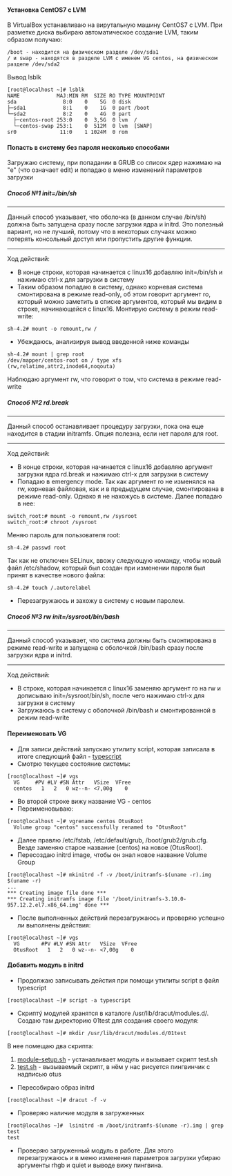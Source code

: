 #### Установка CentOS7 с LVM
В VirtualBox устанавливаю на вирутальную машину CentOS7 с LVM. При разметке диска выбираю автоматическое создание LVM, таким образом получаю:
```console
/boot - находится на физическом разделе /dev/sda1
/ и swap - находятся в разделе LVM с именем VG centos, на физическом разделе /dev/sda2 
```
Вывод lsblk
```console
[root@localhost ~]# lsblk
NAME            MAJ:MIN RM  SIZE RO TYPE MOUNTPOINT
sda               8:0    0    5G  0 disk 
├─sda1            8:1    0    1G  0 part /boot
└─sda2            8:2    0    4G  0 part 
  ├─centos-root 253:0    0  3,5G  0 lvm  /
  └─centos-swap 253:1    0  512M  0 lvm  [SWAP]
sr0              11:0    1 1024M  0 rom
```
#### Попасть в систему без пароля несколько способами
Загружаю систему, при попадании в GRUB со список ядер нажимаю на "e" (что означает edit) и попадаю в меню изменений параметров загрузки
##### Способ №1 init=/bin/sh
***
Данный способ указывает, что оболочка (в данном случае /bin/sh) должна быть запущена сразу после загрузки ядра и initrd. Это полезный вариант, но не лучший, потому что в некоторых случаях можно потерять консольный доступ или пропустить другие функции.
***
Ход действий:
* В конце строки, которая начинается с linux16 добавляю init=/bin/sh и нажимаю сtrl-x для
загрузки в систему
* Таким образом попадаю в систему, однако корневая система смонтирована в режиме read-only, об этом говорит аргумент ro, который можно заметить в списке аргументов, который мы видим в строке, начинающейся с linux16. Монтирую систему в режим read-write:
```console
sh-4.2# mount -o remount,rw /
```
* Убеждаюсь, анализируя вывод введенной ниже команды
```console
sh-4.2# mount | grep root
/dev/mapper/centos-root on / type xfs (rw,relatime,attr2,inode64,noqouta)
```
Наблюдаю аргумент rw, что говорит о том, что система в режиме read-write

##### Способ №2 rd.break
***
Данный способ останавливает процедуру загрузки, пока она еще находится в стадии initramfs. Опция полезна, если нет пароля для root.
***
Ход действий:
* В конце строки, которая начинается с linux16 добавляю аргумент загрузки ядра rd.break и нажимаю сtrl-x для
загрузки в систему
* Попадаю в emergency mode. Так как аргумент ro не изменялся на rw, корневая файловая, как и в предыдущем случае, смонтирована в режиме read-only. Однако я не нахожусь в системе. Далее попадаю в нее:
```console
switch_root:# mount -o remount,rw /sysroot
switch_root:# chroot /sysroot
```
Меняю пароль для пользователя root:
```console
sh-4.2# passwd root
```
Так как не отключен SELinux, ввожу следующую команду, чтобы новый файл /etc/shadow, который был создан при изменении пароля был принят в качестве нового файла:
```console
sh-4.2# touch /.autorelabel
```
* Перезагружаюсь и захожу в систему с новым паролем. 
##### Способ №3 rw init=/sysroot/bin/bash
***
Данный способ указывает, что система должны быть смонтирована в режиме read-write и запущена с оболочкой /bin/bash сразу после загрузки ядра и initrd.
***
Ход действий:
* В строке, которая начинается с linux16 заменяю аргумент ro на rw и дописываю init=/sysroot/bin/sh, после чего нажимаю сtrl-x
для загрузки в систему
* Загружаюсь в систему с оболочкой /bin/bash и смонтированной в режим read-write

#### Переименовать VG
* Для записи действий запускаю утилиту script, которая записала в итоге следующий файл - [typescript](https://github.com/xeniaweber/otus/blob/master/hw6/typescript)
* Смотрю текущее состояние системы:
```console
[root@localhost ~]# vgs
  VG     #PV #LV #SN Attr   VSize  VFree
  centos   1   2   0 wz--n- <7,00g    0
```
* Во второй строке вижу название VG - centos
* Переименовываю:
```console
[root@localhost ~]# vgrename centos OtusRoot
  Volume group "centos" successfully renamed to "OtusRoot"
```
* Далее правлю /etc/fstab, /etc/default/grub, /boot/grub2/grub.cfg. Везде заменяю старое название (centos) на новое (OtusRoot). 
* Пересоздаю  initrd image, чтобы он знал новое название Volume Group
```console
[root@localhost ~]# mkinitrd -f -v /boot/initramfs-$(uname -r).img $(uname -r)
...
*** Creating image file done ***
*** Creating initramfs image file '/boot/initramfs-3.10.0-957.12.2.el7.x86_64.img' done ***
```
* После выполненных действий перезагружаюсь и проверяю успешно ли выполнены действия:
```console
[root@localhost ~]# vgs
  VG       #PV #LV #SN Attr   VSize  VFree
  OtusRoot   1   2   0 wz--n- <7,00g    0 
 ```
#### Добавить модуль в initrd
* Продолжаю записывать дейстия при помощи утилиты script в файл typescript
```console
[root@localhost ~]# script -a typescript
```
* Скриптý модулей хранятся в каталоге /usr/lib/dracut/modules.d/. Создаю там директорию 01test для создания своего модуля:
```console
[root@localhost ~]# mkdir /usr/lib/dracut/modules.d/01test
```
В нее помещаю два скрипта:
1. [module-setup.sh](https://github.com/xeniaweber/otus/blob/master/hw6/module_setup.sh) - устанавливает модуль и вызывает скрипт test.sh
2. [test.sh](https://github.com/xeniaweber/otus/blob/master/hw6/test.sh) - вызываемый скрипт, в нём у нас рисуется пингвинчик с надписью otus
* Пересобираю образ initrd
```console
[root@localhost ~]# dracut -f -v
```
* Проверяю наличие модуля в загруженных
```console
[root@localhos ~]#  lsinitrd -m /boot/initramfs-$(uname -r).img | grep test
test
```
* Проверяю загруженный модуль в работе. Для этого перезагружаюсь и в меню изменения параметров загрузки убираю аргументы rhgb и quiet и выводе вижу пингвина. 



